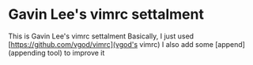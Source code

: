 # Gavin Lee's vimrc settalment

This is Gavin Lee's vimrc settalment
Basically, I just used [https://github.com/vgod/vimrc](vgod's vimrc)
I also add some [append](appending tool) to improve it
